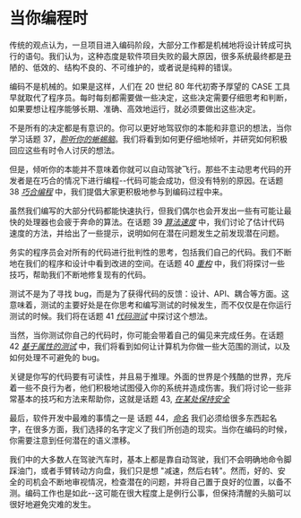 # 当你编程时
<!-- 2020.04.14 -->

传统的观点认为，一旦项目进入编码阶段，大部分工作都是机械地将设计转成可执行的语句。我们认为，这种态度是软件项目失败的最大原因，很多系统最终都是丑陋的、低效的、结构不良的、不可维护的，或者说是纯粹的错误。

编码不是机械的。如果是这样，人们在 20 世纪 80 年代初寄予厚望的 CASE 工具早就取代了程序员。每时每刻都需要做一些决定，这些决定需要仔细思考和判断，如果要想让程序能够长期、准确、高效地运行，就必须要做出这些决定。

不是所有的决定都是有意识的。你可以更好地驾驭你的本能和非意识的想法，当你学习话题 37，[_聆听你的蜥蜴脑_](./聆听你的蜥蜴脑.md)。我们将看到如何更仔细地倾听，并研究如何积极回应这些有时令人讨厌的想法。

但是，倾听你的本能并不意味着你就可以自动驾驶飞行。那些不主动思考代码的开发者是在巧合的情况下进行编程--代码可能会成功，但没有特别的原因。在话题 38 [_巧合编程_](./巧合编程.md) 中，我们提倡大家更积极地参与到编码过程中来。

虽然我们编写的大部分代码都能快速执行，但我们偶尔也会开发出一些有可能让最快的处理器也会疲于奔命的算法。在话题 39 [_算法速度_](./算法速度.md) 中，我们讨论了估计代码速度的方法，并给出了一些提示，说明如何在潜在问题发生之前发现潜在问题。

务实的程序员会对所有的代码进行批判性的思考，包括我们自己的代码。我们不断地在我们的程序和设计中看到改进的空间。在话题 40 [_重构_](./重构.md) 中，我们将探讨一些技巧，帮助我们不断地修复现有的代码。

测试不是为了寻找 bug，而是为了获得代码的反馈：设计、API、耦合等方面。这意味着，测试的主要好处是在你思考和编写测试的时候发生，而不仅仅是在你运行测试的时候。我们将在话题 41 [_代码测试_](./代码测试.md) 中探讨这个想法。

当然，当你测试你自己的代码时，你可能会带着自己的偏见来完成任务。在话题 42 [_基于属性的测试_](./基于属性的测试.md) 中，我们将看到如何让计算机为你做一些大范围的测试，以及如何处理不可避免的 bug。

关键是你写的代码要有可读性，并且易于推理。外面的世界是个残酷的世界，充斥着一些不良行为者，他们积极地试图侵入你的系统并造成伤害。我们将讨论一些非常基本的技巧和方法来帮助你，这就是话题 43, [_在某处保持安全_](./在某处保持安全.md)

最后，软件开发中最难的事情之一是 话题 44，[_命名_](./命名.md) 我们必须给很多东西起名字，在很多方面，我们选择的名字定义了我们所创造的现实。当你在编码的时候，你需要注意到任何潜在的语义漂移。

我们中的大多数人在驾驶汽车时，基本上都是靠自动驾驶，我们不会明确地命令脚踩油门，或者手臂转动方向盘，我们只是想 "减速，然后右转"。然而，好的、安全的司机会不断地审视情况，检查潜在的问题，并将自己置于良好的位置，以备不测。编码工作也是如此--这可能在很大程度上是例行公事，但保持清醒的头脑可以很好地避免灾难的发生。
